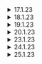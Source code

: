 <details>
<summary>17.1.23</summary>

# 17.1.2023

## Learning
-[UseEffect hook basic](https://www.youtube.com/watch?v=gv9ugDJ1ynU)

-[UseEffect hook](https://www.youtube.com/watch?v=0ZJgIjIuY7U&t=483s)


## Project
-UserDelete

-UserDetail

</details>



<details>
<summary>18.1.23</summary>

# 18.1.2023

## Learning

-[Api call in react using useEffect](https://www.youtube.com/watch?v=ZRFwuGpiLl4)


## Project
-UserDetail

-UserEdit

</details>


<details>
<summary>19.1.23</summary>

# 19.1.2023

## Learning

-[React Hooks](https://www.youtube.com/watch?v=HnXPKtro4SM)


## Project
-UserEdit

-UserCreate

</details>


<details>
<summary>20.1.23</summary>

# 20.1.2023

## Learning

-


## Project
-UserEdit

</details>

<details>
<summary>23.1.23</summary>

# 23.1.2023

## Learning

-


## Project
-Todo detail

-Todo create

</details>


<details>
<summary>24.1.23</summary>

# 24.1.2023

## Learning

-


## Project
-Todo create


</details>

<details>
<summary>25.1.23</summary>

# 25.1.2023

## Learning

-


## Project
-Todo Delete

-Todo Edit

-Todo Update
</details>